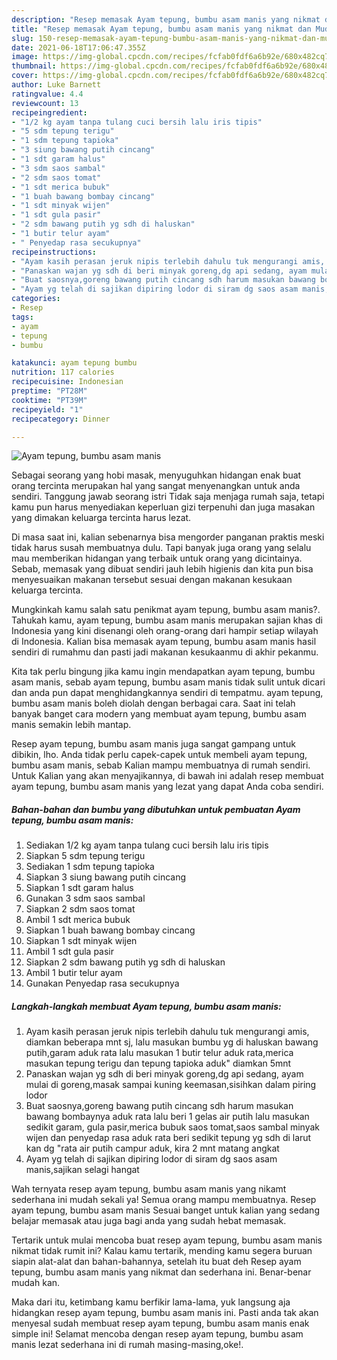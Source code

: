 ```yaml
---
description: "Resep memasak Ayam tepung, bumbu asam manis yang nikmat dan Mudah Dibuat"
title: "Resep memasak Ayam tepung, bumbu asam manis yang nikmat dan Mudah Dibuat"
slug: 150-resep-memasak-ayam-tepung-bumbu-asam-manis-yang-nikmat-dan-mudah-dibuat
date: 2021-06-18T17:06:47.355Z
image: https://img-global.cpcdn.com/recipes/fcfab0fdf6a6b92e/680x482cq70/ayam-tepung-bumbu-asam-manis-foto-resep-utama.jpg
thumbnail: https://img-global.cpcdn.com/recipes/fcfab0fdf6a6b92e/680x482cq70/ayam-tepung-bumbu-asam-manis-foto-resep-utama.jpg
cover: https://img-global.cpcdn.com/recipes/fcfab0fdf6a6b92e/680x482cq70/ayam-tepung-bumbu-asam-manis-foto-resep-utama.jpg
author: Luke Barnett
ratingvalue: 4.4
reviewcount: 13
recipeingredient:
- "1/2 kg ayam tanpa tulang cuci bersih lalu iris tipis"
- "5 sdm tepung terigu"
- "1 sdm tepung tapioka"
- "3 siung bawang putih cincang"
- "1 sdt garam halus"
- "3 sdm saos sambal"
- "2 sdm saos tomat"
- "1 sdt merica bubuk"
- "1 buah bawang bombay cincang"
- "1 sdt minyak wijen"
- "1 sdt gula pasir"
- "2 sdm bawang putih yg sdh di haluskan"
- "1 butir telur ayam"
- " Penyedap rasa secukupnya"
recipeinstructions:
- "Ayam kasih perasan jeruk nipis terlebih dahulu tuk mengurangi amis, diamkan beberapa mnt sj, lalu masukan bumbu yg di haluskan bawang putih,garam aduk rata lalu masukan 1 butir telur aduk rata,merica masukan tepung terigu dan tepung tapioka aduk&#34; diamkan 5mnt"
- "Panaskan wajan yg sdh di beri minyak goreng,dg api sedang, ayam mulai di goreng,masak sampai kuning keemasan,sisihkan dalam piring lodor"
- "Buat saosnya,goreng bawang putih cincang sdh harum masukan bawang bombaynya aduk rata lalu beri 1 gelas air putih lalu masukan sedikit garam, gula pasir,merica bubuk saos tomat,saos sambal minyak wijen dan penyedap rasa aduk rata beri sedikit tepung yg sdh di larut kan dg &#34;rata air putih campur aduk, kira 2 mnt matang angkat"
- "Ayam yg telah di sajikan dipiring lodor di siram dg saos asam manis,sajikan selagi hangat"
categories:
- Resep
tags:
- ayam
- tepung
- bumbu

katakunci: ayam tepung bumbu 
nutrition: 117 calories
recipecuisine: Indonesian
preptime: "PT28M"
cooktime: "PT39M"
recipeyield: "1"
recipecategory: Dinner

---
```



![Ayam tepung, bumbu asam manis](https://img-global.cpcdn.com/recipes/fcfab0fdf6a6b92e/680x482cq70/ayam-tepung-bumbu-asam-manis-foto-resep-utama.jpg)

Sebagai seorang yang hobi masak, menyuguhkan hidangan enak buat orang tercinta merupakan hal yang sangat menyenangkan untuk anda sendiri. Tanggung jawab seorang istri Tidak saja menjaga rumah saja, tetapi kamu pun harus menyediakan keperluan gizi terpenuhi dan juga masakan yang dimakan keluarga tercinta harus lezat.

Di masa  saat ini, kalian sebenarnya bisa mengorder panganan praktis meski tidak harus susah membuatnya dulu. Tapi banyak juga orang yang selalu mau memberikan hidangan yang terbaik untuk orang yang dicintainya. Sebab, memasak yang dibuat sendiri jauh lebih higienis dan kita pun bisa menyesuaikan makanan tersebut sesuai dengan makanan kesukaan keluarga tercinta. 



Mungkinkah kamu salah satu penikmat ayam tepung, bumbu asam manis?. Tahukah kamu, ayam tepung, bumbu asam manis merupakan sajian khas di Indonesia yang kini disenangi oleh orang-orang dari hampir setiap wilayah di Indonesia. Kalian bisa memasak ayam tepung, bumbu asam manis hasil sendiri di rumahmu dan pasti jadi makanan kesukaanmu di akhir pekanmu.

Kita tak perlu bingung jika kamu ingin mendapatkan ayam tepung, bumbu asam manis, sebab ayam tepung, bumbu asam manis tidak sulit untuk dicari dan anda pun dapat menghidangkannya sendiri di tempatmu. ayam tepung, bumbu asam manis boleh diolah dengan berbagai cara. Saat ini telah banyak banget cara modern yang membuat ayam tepung, bumbu asam manis semakin lebih mantap.

Resep ayam tepung, bumbu asam manis juga sangat gampang untuk dibikin, lho. Anda tidak perlu capek-capek untuk membeli ayam tepung, bumbu asam manis, sebab Kalian mampu membuatnya di rumah sendiri. Untuk Kalian yang akan menyajikannya, di bawah ini adalah resep membuat ayam tepung, bumbu asam manis yang lezat yang dapat Anda coba sendiri.

<!--inarticleads1-->

##### Bahan-bahan dan bumbu yang dibutuhkan untuk pembuatan Ayam tepung, bumbu asam manis:

1. Sediakan 1/2 kg ayam tanpa tulang cuci bersih lalu iris tipis
1. Siapkan 5 sdm tepung terigu
1. Sediakan 1 sdm tepung tapioka
1. Siapkan 3 siung bawang putih cincang
1. Siapkan 1 sdt garam halus
1. Gunakan 3 sdm saos sambal
1. Siapkan 2 sdm saos tomat
1. Ambil 1 sdt merica bubuk
1. Siapkan 1 buah bawang bombay cincang
1. Siapkan 1 sdt minyak wijen
1. Ambil 1 sdt gula pasir
1. Siapkan 2 sdm bawang putih yg sdh di haluskan
1. Ambil 1 butir telur ayam
1. Gunakan  Penyedap rasa secukupnya




<!--inarticleads2-->

##### Langkah-langkah membuat Ayam tepung, bumbu asam manis:

1. Ayam kasih perasan jeruk nipis terlebih dahulu tuk mengurangi amis, diamkan beberapa mnt sj, lalu masukan bumbu yg di haluskan bawang putih,garam aduk rata lalu masukan 1 butir telur aduk rata,merica masukan tepung terigu dan tepung tapioka aduk&#34; diamkan 5mnt
1. Panaskan wajan yg sdh di beri minyak goreng,dg api sedang, ayam mulai di goreng,masak sampai kuning keemasan,sisihkan dalam piring lodor
1. Buat saosnya,goreng bawang putih cincang sdh harum masukan bawang bombaynya aduk rata lalu beri 1 gelas air putih lalu masukan sedikit garam, gula pasir,merica bubuk saos tomat,saos sambal minyak wijen dan penyedap rasa aduk rata beri sedikit tepung yg sdh di larut kan dg &#34;rata air putih campur aduk, kira 2 mnt matang angkat
1. Ayam yg telah di sajikan dipiring lodor di siram dg saos asam manis,sajikan selagi hangat




Wah ternyata resep ayam tepung, bumbu asam manis yang nikamt sederhana ini mudah sekali ya! Semua orang mampu membuatnya. Resep ayam tepung, bumbu asam manis Sesuai banget untuk kalian yang sedang belajar memasak atau juga bagi anda yang sudah hebat memasak.

Tertarik untuk mulai mencoba buat resep ayam tepung, bumbu asam manis nikmat tidak rumit ini? Kalau kamu tertarik, mending kamu segera buruan siapin alat-alat dan bahan-bahannya, setelah itu buat deh Resep ayam tepung, bumbu asam manis yang nikmat dan sederhana ini. Benar-benar mudah kan. 

Maka dari itu, ketimbang kamu berfikir lama-lama, yuk langsung aja hidangkan resep ayam tepung, bumbu asam manis ini. Pasti anda tak akan menyesal sudah membuat resep ayam tepung, bumbu asam manis enak simple ini! Selamat mencoba dengan resep ayam tepung, bumbu asam manis lezat sederhana ini di rumah masing-masing,oke!.


